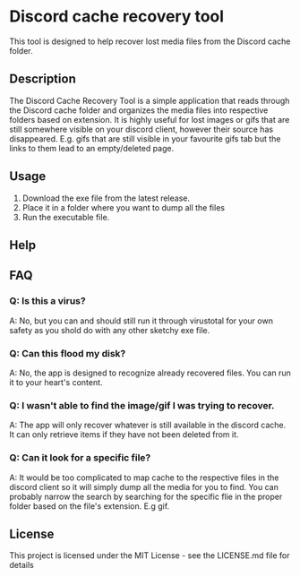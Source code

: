 # Discord cache recovery tool

This tool is designed to help recover lost media files from the Discord cache folder.

## Description

The Discord Cache Recovery Tool is a simple application that reads through the Discord cache folder and organizes the media files into respective folders based on extension. It is highly useful for lost images or gifs that are still somewhere visible on your discord client, however their source has disappeared. E.g.
gifs that are still visible in your favourite gifs tab but the links to them lead to an empty/deleted page.

## Usage

1. Download the exe file from the latest release.
2. Place it in a folder where you want to dump all the files
3. Run the executable file.

## Help

## FAQ

### Q: Is this a virus?
A: No, but you can and should still run it through virustotal for your own safety as you shold do with any other sketchy exe file.

### Q: Can this flood my disk?
A: No, the app is designed to recognize already recovered files. You can run it to your heart's content.

### Q: I wasn't able to find the image/gif I was trying to recover.
A: The app will only recover whatever is still available in the discord cache. It can only retrieve items if they have not been deleted from it.

### Q: Can it look for a specific file?
A: It would be too complicated to map cache to the respective files in the discord client so it will simply dump all the media for you to find. You can probably narrow the search by searching for the specific flie in the proper folder based on the file's extension. E.g gif.

## License

This project is licensed under the MIT License - see the LICENSE.md file for details
